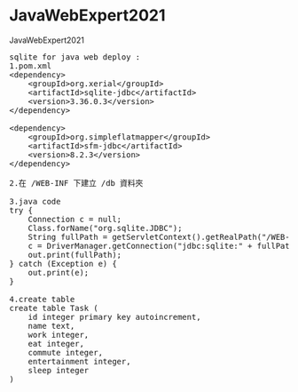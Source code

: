 # JavaWebExpert2021
JavaWebExpert2021

<pre>
sqlite for java web deploy :
1.pom.xml
&lt;dependency&gt;
	&lt;groupId>org.xerial&lt;/groupId>
	&lt;artifactId>sqlite-jdbc&lt;/artifactId>
	&lt;version>3.36.0.3&lt;/version>
&lt;/dependency>

&lt;dependency>
	&lt;groupId>org.simpleflatmapper&lt;/groupId>
	&lt;artifactId>sfm-jdbc&lt;/artifactId>
	&lt;version>8.2.3&lt;/version>
&lt;/dependency>

2.在 /WEB-INF 下建立 /db 資料夾

3.java code
try {
	Connection c = null;
	Class.forName("org.sqlite.JDBC");
	String fullPath = getServletContext().getRealPath("/WEB-INF/db/test.db");
	c = DriverManager.getConnection("jdbc:sqlite:" + fullPath);
	out.print(fullPath);
} catch (Exception e) {
	out.print(e);
}

4.create table
create table Task (
	id integer primary key autoincrement,
	name text,
	work integer,
	eat integer,
	commute integer,
	entertainment integer,
	sleep integer
)
</pre>
